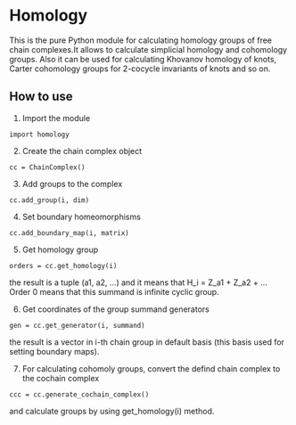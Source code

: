 # Homology

This is the pure Python module for calculating homology groups of free chain complexes.It allows to calculate simplicial homology and cohomology groups. Also it can be used for calculating Khovanov homology of knots, Carter cohomology groups for 2-cocycle invariants of knots and so on.

## How to use

1. Import the module
```
import homology
```

2. Create the chain complex object
```
cc = ChainComplex()
```

3. Add groups to the complex
```
cc.add_group(i, dim)
```

4. Set boundary homeomorphisms
```
cc.add_boundary_map(i, matrix)
```

5. Get homology group
```
orders = cc.get_homology(i)
```

the result is a tuple (a1, a2, ...) and it means that H_i = Z_a1 + Z_a2 + ... Order 0 means that this summand is infinite cyclic group.

6. Get coordinates of the group summand generators
```
gen = cc.get_generator(i, summand)
```

the result is a vector in i-th chain group in default basis (this basis used for setting boundary maps).

7. For calculating cohomoly groups, convert the defind chain complex to the cochain complex
```
ccc = cc.generate_cochain_complex()
```

and calculate groups by using get_homology(i) method.
